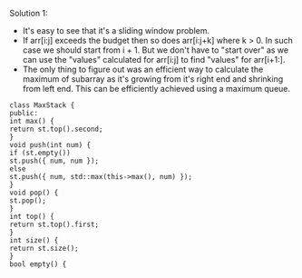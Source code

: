 Solution 1:
​
- It's easy to see that it's a sliding window problem.
- If arr[i:j] exceeds the budget then so does arr[i:j+k] where k > 0. In such case we should start from i + 1. But we don't have to "start over" as we can use the "values" calculated for arr[i:j] to find "values" for arr[i+1:].
- The only thing to figure out was an efficient way to calculate the maximum of subarray as it's growing from it's right end and shrinking from left end. This can be efficiently achieved using a maximum queue.
​
```
class MaxStack {
public:
int max() {
return st.top().second;
}
void push(int num) {
if (st.empty())
st.push({ num, num });
else
st.push({ num, std::max(this->max(), num) });
}
void pop() {
st.pop();
}
int top() {
return st.top().first;
}
int size() {
return st.size();
}
bool empty() {